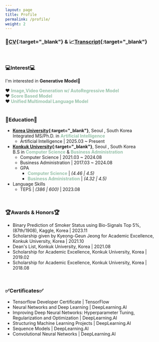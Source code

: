 ```yaml
---
layout: page
title: Profile
permalink: /profile/
weight: 2
---
```


### 📄[CV](../pdf/Kim_Yong_Jin_CV.pdf){:target="_blank"} & 📈[Transcript](../pdf/Yongjin_Kim_Transcript.pdf){:target="_blank"}  
  
<br>

### 💻Interest💻
I'm interested in **Generative Model**🤖  
  
❤️ <span style="color:#97C1A9"> **Image,Video Generation w/ AutoRegressive Model** </span>  
❤️ <span style="color:#97C1A9"> **Score Based Model** </span>  
❤️ <span style="color:#97C1A9"> **Unified Multimodal Language Model** </span>  
<br>
  
### 📖Education📖
* **[Korea University](http://xai.korea.ac.kr/){:target="_blank"}**, Seoul , South Korea  
    Integrated MS/Ph.D. in <span style="color:#97C1A9"> **Artificial Intelligence**   </span>
    * Artificial Intelligence \| 2025.03 ~ Present  
* **[Konkuk University](https://www.konkuk.ac.kr/){:target="_blank"}**, Seoul , South Korea  
    B.S in <span style="color:#97C1A9"> **Computer Science**   </span> & <span style="color:#97C1A9"> **Business Administration** </span> 
    * Computer Science \| 2021.03 ~ 2024.08  
    * Business Administration \| 2017.03 ~ 2024.08  
    * GPA  
        * <span style="color:#97C1A9"> **Computer Science** </span> \| *(4.46 \| 4.5)*  
        * <span style="color:#97C1A9"> **Business Administration** </span> \| *(4.32 \| 4.5)*  
* Language Skills
    * TEPS \| *(386 \| 600)* \| 2023.08
  
<br>
  
### 🏆Awards & Honors🏆
* Binary Prediction of Smoker Status using Bio-Signals Top 5%, (87th/1908), Kaggle, Korea \| 2023.11
* Scholarship given by Kyeong-Geun Jeong for Academic Excellence, Konkuk University, Korea \| 2021.10
* Dean's List, Konkuk University, Korea  \| 2021.08
* Scholarship for Academic Excellence, Konkuk University, Korea \| 2019.02
* Scholarship for Academic Excellence, Konkuk University, Korea \| 2018.08
  
<br>
  
### ✅Certificates✅
* Tensorflow Developer Certificate \| TensorFlow
* Neural Networks and Deep Learning \| DeepLearning.AI
* Improving Deep Neural Networks: Hyperparameter Tuning, Regularization and Optimization \| DeepLearning.AI
* Structuring Machine Learning Projects \| DeepLearning.AI
* Sequence Models \| DeepLearning.AI
* Convolutional Neural Networks \| DeepLearning.AI